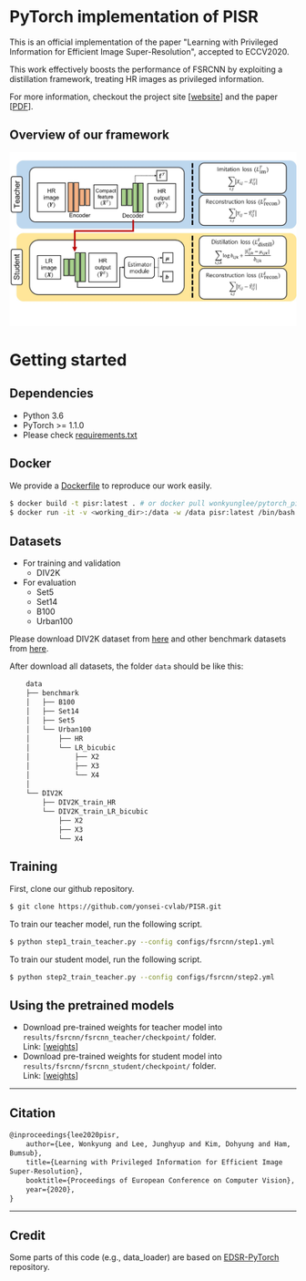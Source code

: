 # PyTorch implementation of PISR

This is an official implementation of the paper "Learning with Privileged Information for Efficient Image Super-Resolution", accepted to ECCV2020.

This work effectively boosts the performance of FSRCNN by exploiting a distillation framework, treating HR images as privileged information.

For more information, checkout the project site [[website](https://cvlab.yonsei.ac.kr/projects/PISR/)] and the paper [[PDF]()].

## Overview of our framework
<img src="method.jpeg" alt="no_image" />

# Getting started 

## Dependencies
* Python 3.6
* PyTorch >= 1.1.0
* Please check [requirements.txt](requirements.txt)

## Docker
We provide a [Dockerfile](Dockerfile) to reproduce our work easily. 
```bash
$ docker build -t pisr:latest . # or docker pull wonkyunglee/pytorch_pisr:latest
$ docker run -it -v <working_dir>:/data -w /data pisr:latest /bin/bash
```


## Datasets
* For training and validation
    - DIV2K
* For evaluation
    - Set5
    - Set14
    - B100
    - Urban100

Please download DIV2K dataset from [here](https://cv.snu.ac.kr/research/EDSR/DIV2K.tar) and other benchmark datasets from [here](https://cv.snu.ac.kr/research/EDSR/benchmark.tar).


After download all datasets, the folder ```data``` should be like this:
```
    data
    ├── benchmark
    │   ├── B100
    │   ├── Set14
    │   ├── Set5
    │   └── Urban100
    │       ├── HR
    │       └── LR_bicubic
    │           ├── X2
    │           ├── X3
    │           └── X4
    │      
    └── DIV2K
        ├── DIV2K_train_HR
        └── DIV2K_train_LR_bicubic
            ├── X2
            ├── X3
            └── X4

```

## Training
First, clone our github repository.
```bash
$ git clone https://github.com/yonsei-cvlab/PISR.git
```
To train our teacher model, run the following script. 
```bash
$ python step1_train_teacher.py --config configs/fsrcnn/step1.yml
```

To train our student model, run the following script. 
```bash
$ python step2_train_teacher.py --config configs/fsrcnn/step2.yml
```

## Using the pretrained models
* Download pre-trained weights for teacher model into ``results/fsrcnn/fsrcnn_teacher/checkpoint/`` folder. <br>Link: [[weights](https://drive.google.com/file/d/1amqpIg7ah0bJX7jfWXYRitg6y3xlCYhd/view?usp=sharing)]
* Download pre-trained weights for student model into ``results/fsrcnn/fsrcnn_student/checkpoint/`` folder. <br>Link: [[weights](https://drive.google.com/file/d/1ZHyapgp_vhvITODV6Fyac7YQ2zxHQy8f/view?usp=sharing)]


--- 
## Citation
```
@inproceedings{lee2020pisr,
    author={Lee, Wonkyung and Lee, Junghyup and Kim, Dohyung and Ham, Bumsub},
    title={Learning with Privileged Information for Efficient Image Super-Resolution},
    booktitle={Proceedings of European Conference on Computer Vision},
    year={2020},
}
```
--- 
## Credit
Some parts of this code (e.g., data_loader) are based on [EDSR-PyTorch](https://github.com/thstkdgus35/EDSR-PyTorch) repository.


